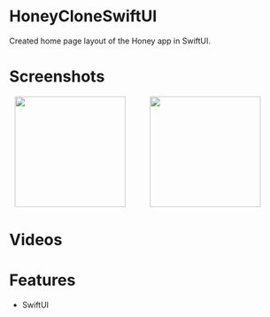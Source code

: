 # HoneyCloneSwiftUI

Created home page layout of the Honey app in SwiftUI.

# Screenshots
<img src = "https://user-images.githubusercontent.com/32715761/106586273-16fb3f00-64fd-11eb-886b-b92b5e25e425.jpeg" width="200" hspace="10" /> <img src = "https://user-images.githubusercontent.com/32715761/106586281-19f62f80-64fd-11eb-86ae-e22ec7d2116d.jpeg" width="200" hspace="30" />


# Videos


# Features
* SwiftUI


